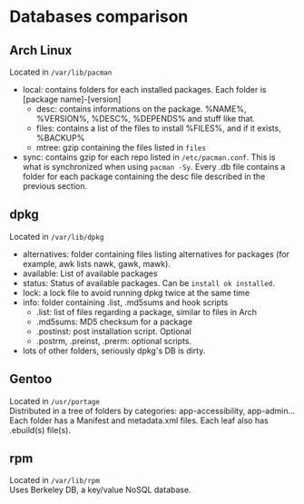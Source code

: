 # Databases comparison

## Arch Linux

Located in `/var/lib/pacman`
- local: contains folders for each installed packages. Each folder is [package name]-[version]
  - desc: contains informations on the package. %NAME%, %VERSION%, %DESC%, %DEPENDS% and stuff like that.
  - files: contains a list of the files to install %FILES%, and if it exists, %BACKUP%
  - mtree: gzip containing the files listed in `files`
- sync: contains gzip for each repo listed in `/etc/pacman.conf`. This is what is synchronized when using `pacman -Sy`. Every .db file contains a folder for each package containing the desc file described in the previous section.

## dpkg

Located in `/var/lib/dpkg`
- alternatives: folder containing files listing alternatives for packages (for example, awk lists nawk, gawk, mawk).
- available: List of available packages
- status: Status of available packages. Can be `install ok installed`.
- lock: a lock file to avoid running dpkg twice at the same time
- info: folder containing .list, .md5sums and hook scripts
  - .list: list of files regarding a package, similar to files in Arch
  - .md5sums: MD5 checksum for a package
  - .postinst: post installation script. Optional
  - .postrm, .preinst, .prerm: optional scripts.
- lots of other folders, seriously dpkg's DB is dirty.

## Gentoo

Located in `/usr/portage`  
Distributed in a tree of folders by categories: app-accessibility, app-admin...  
Each folder has a Manifest and metadata.xml files. Each leaf also has .ebuild(s) file(s).

## rpm

Located in `/var/lib/rpm`  
Uses Berkeley DB, a key/value NoSQL database.
